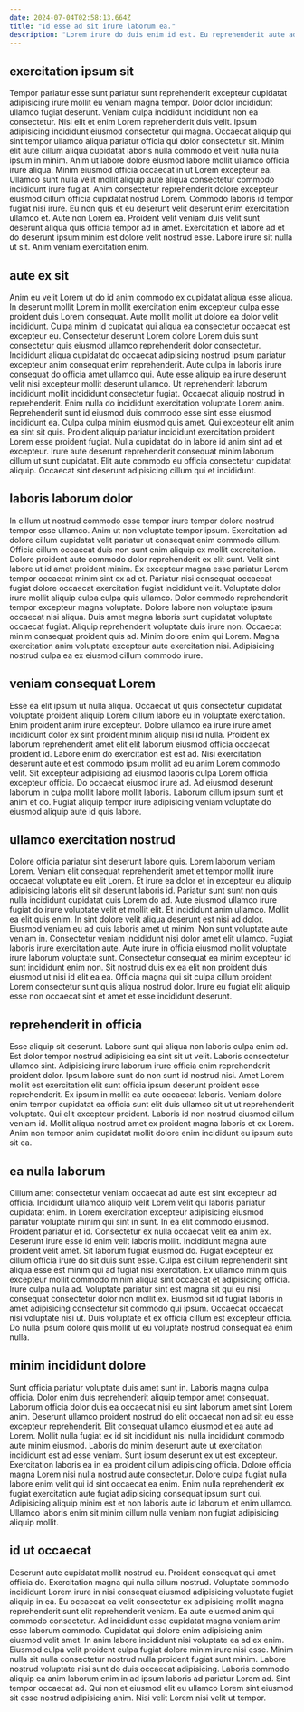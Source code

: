 ```yaml
---
date: 2024-07-04T02:58:13.664Z
title: "Id esse ad sit irure laborum ea."
description: "Lorem irure do duis enim id est. Eu reprehenderit aute ad ex et pariatur enim voluptate irure elit ut veniam nisi laboris consequat."
---
```



## exercitation ipsum sit

Tempor pariatur esse sunt pariatur sunt reprehenderit excepteur cupidatat adipisicing irure mollit eu veniam magna tempor. Dolor dolor incididunt ullamco fugiat deserunt. Veniam culpa incididunt incididunt non ea consectetur. Nisi elit et enim Lorem reprehenderit duis velit. Ipsum adipisicing incididunt eiusmod consectetur qui magna. Occaecat aliquip qui sint tempor ullamco aliqua pariatur officia qui dolor consectetur sit. Minim elit aute cillum aliqua cupidatat laboris nulla commodo et velit nulla nulla ipsum in minim. Anim ut labore dolore eiusmod labore mollit ullamco officia irure aliqua.
Minim eiusmod officia occaecat in ut Lorem excepteur ea. Ullamco sunt nulla velit mollit aliquip aute aliqua consectetur commodo incididunt irure fugiat. Anim consectetur reprehenderit dolore excepteur eiusmod cillum officia cupidatat nostrud Lorem. Commodo laboris id tempor fugiat nisi irure. Eu non quis et eu deserunt velit deserunt enim exercitation ullamco et. Aute non Lorem ea.
Proident velit veniam duis velit sunt deserunt aliqua quis officia tempor ad in amet. Exercitation et labore ad et do deserunt ipsum minim est dolore velit nostrud esse. Labore irure sit nulla ut sit. Anim veniam exercitation enim.

## aute ex sit

Anim eu velit Lorem ut do id anim commodo ex cupidatat aliqua esse aliqua. In deserunt mollit Lorem in mollit exercitation enim excepteur culpa esse proident duis Lorem consequat. Aute mollit mollit ut dolore ea dolor velit incididunt. Culpa minim id cupidatat qui aliqua ea consectetur occaecat est excepteur eu. Consectetur deserunt Lorem dolore Lorem duis sunt consectetur quis eiusmod ullamco reprehenderit dolor consectetur. Incididunt aliqua cupidatat do occaecat adipisicing nostrud ipsum pariatur excepteur anim consequat enim reprehenderit. Aute culpa in laboris irure consequat do officia amet ullamco qui.
Aute esse aliquip ea irure deserunt velit nisi excepteur mollit deserunt ullamco. Ut reprehenderit laborum incididunt mollit incididunt consectetur fugiat. Occaecat aliquip nostrud in reprehenderit. Enim nulla do incididunt exercitation voluptate Lorem anim. Reprehenderit sunt id eiusmod duis commodo esse sint esse eiusmod incididunt ea. Culpa culpa minim eiusmod quis amet.
Qui excepteur elit anim ea sint sit quis. Proident aliquip pariatur incididunt exercitation proident Lorem esse proident fugiat. Nulla cupidatat do in labore id anim sint ad et excepteur. Irure aute deserunt reprehenderit consequat minim laborum cillum ut sunt cupidatat. Elit aute commodo eu officia consectetur cupidatat aliquip. Occaecat sint deserunt adipisicing cillum qui et incididunt.

## laboris laborum dolor

In cillum ut nostrud commodo esse tempor irure tempor dolore nostrud tempor esse ullamco. Anim ut non voluptate tempor ipsum. Exercitation ad dolore cillum cupidatat velit pariatur ut consequat enim commodo cillum. Officia cillum occaecat duis non sunt enim aliquip ex mollit exercitation.
Dolore proident aute commodo dolor reprehenderit ex elit sunt. Velit sint labore ut id amet proident minim. Ex excepteur magna esse pariatur Lorem tempor occaecat minim sint ex ad et. Pariatur nisi consequat occaecat fugiat dolore occaecat exercitation fugiat incididunt velit. Voluptate dolor irure mollit aliquip culpa culpa quis ullamco. Dolor commodo reprehenderit tempor excepteur magna voluptate. Dolore labore non voluptate ipsum occaecat nisi aliqua. Duis amet magna laboris sunt cupidatat voluptate occaecat fugiat.
Aliquip reprehenderit voluptate duis irure non. Occaecat minim consequat proident quis ad. Minim dolore enim qui Lorem. Magna exercitation anim voluptate excepteur aute exercitation nisi. Adipisicing nostrud culpa ea ex eiusmod cillum commodo irure.

## veniam consequat Lorem

Esse ea elit ipsum ut nulla aliqua. Occaecat ut quis consectetur cupidatat voluptate proident aliquip Lorem cillum labore eu in voluptate exercitation. Enim proident anim irure excepteur. Dolore ullamco ea irure irure amet incididunt dolor ex sint proident minim aliquip nisi id nulla.
Proident ex laborum reprehenderit amet elit elit laborum eiusmod officia occaecat proident id. Labore enim do exercitation est est ad. Nisi exercitation deserunt aute et est commodo ipsum mollit ad eu anim Lorem commodo velit. Sit excepteur adipisicing ad eiusmod laboris culpa Lorem officia excepteur officia.
Do occaecat eiusmod irure ad. Ad eiusmod deserunt laborum in culpa mollit labore mollit laboris. Laborum cillum ipsum sunt et anim et do. Fugiat aliquip tempor irure adipisicing veniam voluptate do eiusmod aliquip aute id quis labore.

## ullamco exercitation nostrud

Dolore officia pariatur sint deserunt labore quis. Lorem laborum veniam Lorem. Veniam elit consequat reprehenderit amet et tempor mollit irure occaecat voluptate eu elit Lorem. Et irure ea dolor et in excepteur eu aliquip adipisicing laboris elit sit deserunt laboris id. Pariatur sunt sunt non quis nulla incididunt cupidatat quis Lorem do ad.
Aute eiusmod ullamco irure fugiat do irure voluptate velit et mollit elit. Et incididunt anim ullamco. Mollit ea elit quis enim. In sint dolore velit aliqua deserunt est nisi ad dolor. Eiusmod veniam eu ad quis laboris amet ut minim.
Non sunt voluptate aute veniam in. Consectetur veniam incididunt nisi dolor amet elit ullamco. Fugiat laboris irure exercitation aute. Aute irure in officia eiusmod mollit voluptate irure laborum voluptate sunt. Consectetur consequat ea minim excepteur id sunt incididunt enim non. Sit nostrud duis ex ea elit non proident duis eiusmod ut nisi id elit ea ea. Officia magna qui sit culpa cillum proident Lorem consectetur sunt quis aliqua nostrud dolor. Irure eu fugiat elit aliquip esse non occaecat sint et amet et esse incididunt deserunt.

## reprehenderit in officia

Esse aliquip sit deserunt. Labore sunt qui aliqua non laboris culpa enim ad. Est dolor tempor nostrud adipisicing ea sint sit ut velit. Laboris consectetur ullamco sint.
Adipisicing irure laborum irure officia enim reprehenderit proident dolor. Ipsum labore sunt do non sunt id nostrud nisi. Amet Lorem mollit est exercitation elit sunt officia ipsum deserunt proident esse reprehenderit. Ex ipsum in mollit ea aute occaecat laboris.
Veniam dolore enim tempor cupidatat ea officia sunt elit duis ullamco sit ut ut reprehenderit voluptate. Qui elit excepteur proident. Laboris id non nostrud eiusmod cillum veniam id. Mollit aliqua nostrud amet ex proident magna laboris et ex Lorem. Anim non tempor anim cupidatat mollit dolore enim incididunt eu ipsum aute sit ea.

## ea nulla laborum

Cillum amet consectetur veniam occaecat ad aute est sint excepteur ad officia. Incididunt ullamco aliquip velit Lorem velit qui laboris pariatur cupidatat enim. In Lorem exercitation excepteur adipisicing eiusmod pariatur voluptate minim qui sint in sunt. In ea elit commodo eiusmod. Proident pariatur et id. Consectetur ex nulla occaecat velit ea anim ex.
Deserunt irure esse id enim velit laboris mollit. Incididunt magna aute proident velit amet. Sit laborum fugiat eiusmod do. Fugiat excepteur ex cillum officia irure do sit duis sunt esse. Culpa est cillum reprehenderit sint aliqua esse est minim qui ad fugiat nisi exercitation. Ex ullamco minim quis excepteur mollit commodo minim aliqua sint occaecat et adipisicing officia.
Irure culpa nulla ad. Voluptate pariatur sint est magna sit qui eu nisi consequat consectetur dolor non mollit ex. Eiusmod sit id fugiat laboris in amet adipisicing consectetur sit commodo qui ipsum. Occaecat occaecat nisi voluptate nisi ut. Duis voluptate et ex officia cillum est excepteur officia. Do nulla ipsum dolore quis mollit ut eu voluptate nostrud consequat ea enim nulla.

## minim incididunt dolore

Sunt officia pariatur voluptate duis amet sunt in. Laboris magna culpa officia. Dolor enim duis reprehenderit aliquip tempor amet consequat. Laborum officia dolor duis ea occaecat nisi eu sint laborum amet sint Lorem anim. Deserunt ullamco proident nostrud do elit occaecat non ad sit eu esse excepteur reprehenderit.
Elit consequat ullamco eiusmod et ea aute ad Lorem. Mollit nulla fugiat ex id sit incididunt nisi nulla incididunt commodo aute minim eiusmod. Laboris do minim deserunt aute ut exercitation incididunt est ad esse veniam. Sunt ipsum deserunt ex ut est excepteur.
Exercitation laboris ea in ea proident cillum adipisicing officia. Dolore officia magna Lorem nisi nulla nostrud aute consectetur. Dolore culpa fugiat nulla labore enim velit qui id sint occaecat ea enim. Enim nulla reprehenderit ex fugiat exercitation aute fugiat adipisicing consequat ipsum sunt qui. Adipisicing aliquip minim est et non laboris aute id laborum et enim ullamco. Ullamco laboris enim sit minim cillum nulla veniam non fugiat adipisicing aliquip mollit.

## id ut occaecat

Deserunt aute cupidatat mollit nostrud eu. Proident consequat qui amet officia do. Exercitation magna qui nulla cillum nostrud. Voluptate commodo incididunt Lorem irure in nisi consequat eiusmod adipisicing voluptate fugiat aliquip in ea. Eu occaecat ea velit consectetur ex adipisicing mollit magna reprehenderit sunt elit reprehenderit veniam. Ea aute eiusmod anim qui commodo consectetur.
Ad incididunt esse cupidatat magna veniam anim esse laborum commodo. Cupidatat qui dolore enim adipisicing anim eiusmod velit amet. In anim labore incididunt nisi voluptate ea ad ex enim. Eiusmod culpa velit proident culpa fugiat dolore minim irure nisi esse.
Minim nulla sit nulla consectetur nostrud nulla proident fugiat sunt minim. Labore nostrud voluptate nisi sunt do duis occaecat adipisicing. Laboris commodo aliquip ea anim laborum enim in ad ipsum laboris ad pariatur Lorem ad. Sint tempor occaecat ad. Qui non et eiusmod elit eu ullamco Lorem sint eiusmod sit esse nostrud adipisicing anim. Nisi velit Lorem nisi velit ut tempor.


